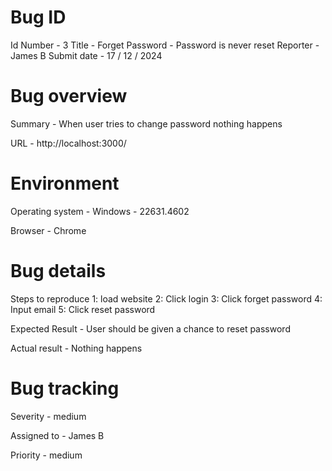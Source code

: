 # Bug ID

Id Number - 3
Title - Forget Password - Password is never reset 
Reporter - James B 
Submit date - 17 / 12 / 2024

# Bug overview 

Summary - When user tries to change password nothing happens 

URL - http://localhost:3000/

# Environment 

Operating system - Windows - 22631.4602

Browser - Chrome 

# Bug details 

Steps to reproduce 
    1: load website 
    2: Click login 
    3: Click forget password 
    4: Input email 
    5: Click reset password 

Expected Result - User should be given a chance to reset password 

Actual result - Nothing happens

# Bug tracking 

Severity - medium 

Assigned to - James B 

Priority - medium 